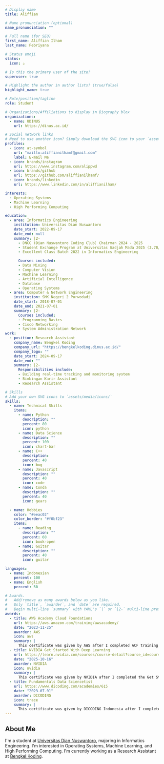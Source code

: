 ```yaml
---
# Display name
title: Aliffian

# Name pronunciation (optional)
name_pronunciation: ""

# Full name (for SEO)
first_name: Aliffian Ilham
last_name: Febriyana

# Status emoji
status:
  icon: ☕️

# Is this the primary user of the site?
superuser: true

# Highlight the author in author lists? (true/false)
highlight_name: true

# Role/position/tagline
role: Student

# Organizations/Affiliations to display in Biography blox
organizations:
  - name: UDINUS
    url: https://dinus.ac.id/

# Social network links
# Need to use another icon? Simply download the SVG icon to your `assets/media/icons/` folder.
profiles:
  - icon: at-symbol
    url: "mailto:aliffianilhamf@gmail.com"
    label: E-mail Me
  - icon: brands/instagram
    url: https://www.instagram.com/alippwd
  - icon: brands/github
    url: https://github.com/aliffianilhamf/
  - icon: brands/linkedin
    url: https://www.linkedin.com/in/aliffianilham/

interests:
  - Operating Systems
  - Machine Learning
  - High Performing Computing

education:
  - area: Informatics Engineering
    institution: Universitas Dian Nuswantoro
    date_start: 2022-09-17
    date_end: null
    summary: |2-
      - DNCC (Dian Nuswantoro Coding Club) Chairman 2024 - 2025
      - Student Exchange Program at Universitas Gadjah Mada 2025 (3.70/4.00 GPA)
      - Excellent Class Batch 2022 in Informatics Engineering

      Courses included:
      - Data Mining
      - Computer Vision
      - Machine Learning
      - Artificial Intelligence
      - Database
      - Operating Systems
  - area: Computer & Network Engineering
    institution: SMK Negeri 2 Purwodadi
    date_start: 2018-07-01
    date_end: 2021-07-01
    summary: |2-
      Courses included:
      - Programming Basics
      - Cisco Networking
      - System Administration Network
work:
  - position: Research Assistant
    company_name: Bengkel Koding
    company_url: "https://bengkelkoding.dinus.ac.id/"
    company_logo: ""
    date_start: 2024-09-17
    date_end: ""
    summary: |2-
      Responsibilities include:
      - Building real-time tracking and monitoring system
      - Bimbingan Karir Assistant
      - Research Assistant

# Skills
# Add your own SVG icons to `assets/media/icons/`
skills:
  - name: Technical Skills
    items:
      - name: Python
        description: ""
        percent: 80
        icon: python
      - name: Data Science
        description: ""
        percent: 100
        icon: chart-bar
      - name: C++
        description:
        percent: 40
        icon: bug
      - name: Javascript
        description: ""
        percent: 40
        icon: code
      - name: Conda
        description: ""
        percent: 40
        icon: gears

  - name: Hobbies
    color: "#eeac02"
    color_border: "#f0bf23"
    items:
      - name: Reading
        description: ""
        percent: 60
        icon: book-open
      - name: Guitar
        description: ""
        percent: 40
        icon: guitar

languages:
  - name: Indonesian
    percent: 100
  - name: English
    percent: 50

# Awards.
#   Add/remove as many awards below as you like.
#   Only `title`, `awarder`, and `date` are required.
#   Begin multi-line `summary` with YAML's `|` or `|2-` multi-line prefix and indent 2 spaces below.
awards:
  - title: AWS Academy Cloud Foundations
    url: https://aws.amazon.com/training/awsacademy/
    date: "2023-11-25"
    awarder: AWS
    icon: aws
    summary: |
      This certificate was given by AWS after I completed ACF training and certification: AWS Academy Cloud Foundations, which covers basic cloud concepts to automatic scale-up and monitoring on AWS. I finished this course in approximately 80 hours.
  - title: NVIDIA Get Started With Deep Learning
    url: https://learn.nvidia.com/courses/course-detail?course_id=course-v1:DLI+S-FX-01+V1
    date: "2025-10-16"
    awarder: NVIDIA
    icon: nvidia
    summary: |
      This certificate was given by NVIDIA after I completed the Get Started with Deep Learning course. This course discusses how deep learning works through hands-on exercises in computer vision and natural language processing. I finished it in 7 hours.
  - title: Fundamentals Data Sciencetist
    url: https://www.dicoding.com/academies/615
    date: "2023-07-01"
    awarder: DICODING
    icon: trace
    summary: |
      This certificate was given by DICODING Indonesia after I completed the Data science fundamentals course, which is an introduction to data science and its technology. I completed this course in 9.5 hours.
---
```


## About Me

I'm a student at [Universitas Dian Nuswantoro](https://dinus.ac.id/), majoring in Informatics Engineering. I'm interested in Operating Systems, Machine Learning, and High Performing Computing. I'm currently working as a Research Assistant at [Bengkel Koding](https://bengkelkoding.dinus.ac.id/).
